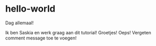 # hello-world

Dag allemaal!

Ik ben Saskia en werk graag aan dit tutorial! Groetjes!
Oeps! Vergeten comment message toe te voegen!
